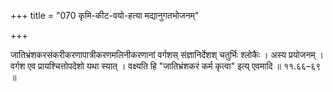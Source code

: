 +++
title = "070 कृमि-कीट-वयो-हत्या मद्यानुगतभोजनम्"

+++

जातिभ्रंशकरसंकरीकरणापात्रीकरणमलिनीकरणानां वर्गशस् संज्ञानिर्देशश् चतुर्भिः श्लोकैः । अस्य प्रयोजनम् । वर्गश एव प्रायश्चित्तोपदेशो यथा स्यात् । वक्ष्यति हि "जातिभ्रंशकरं कर्म कृत्वा" इत्य् एवमादि ॥ ११.६६–६९ ॥